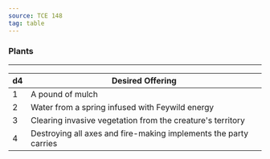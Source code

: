 ```yaml
---
source: TCE 148
tag: table
---
```


### Plants
---
|d4|Desired Offering|
|----|------------|
|1|A pound of mulch|
|2|Water from a spring infused with Feywild energy|
|3|Clearing invasive vegetation from the creature's territory|
|4|Destroying all axes and fire-making implements the party carries|

